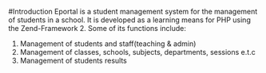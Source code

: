 #Introduction
Eportal is a student management system for the management of students in a school.
It is developed as a learning means for PHP using the Zend-Framework 2.
Some of its functions include:
1. Management of students and staff(teaching & admin)
2. Management of classes, schools, subjects, departments, sessions e.t.c
3. Management of students results
